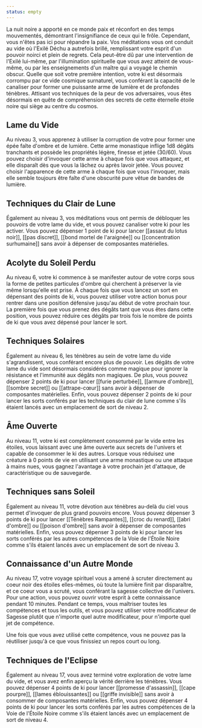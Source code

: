 ```yaml
---
status: empty
---
```

La nuit noire a apporté en ce monde paix et réconfort en des temps mouvementés, démontrant l'insignifiance de ceux qui le frôle. Cependant, vous n'êtes pas ici pour répandre la paix. Vos méditations vous ont conduit au vide où l'Exilé Déchu a autrefois brillé, remplissant votre esprit d'un pouvoir noirci et plein de regrets. Cela peut-être dû par une intervention de l'Exilé lui-même, par l'illumination spirituelle que vous avez atteint de vous-même, ou par les enseignements d'un maître qui a voyagé le chemin obscur. Quelle que soit votre première intention, votre ki est désormais corrompu par ce vide cosmique surnaturel, vous conférant la capacité de le canaliser pour former une puissante arme de lumière et de profondes ténèbres.  Attisant vos techniques de la peur de vos adversaires, vous êtes désormais en quête de compréhension des secrets de cette éternelle étoile noire qui siège au centre du cosmos.

## Lame du Vide

Au niveau 3, vous apprenez à utiliser la corruption de votre pour former une épée faîte d'ombre et de lumière. Cette arme monastique inflige 1d8 dégâts tranchants et possède les propriétés légère, finesse et jetée (30/60). Vous pouvez choisir d'invoquer cette arme à chaque fois que vous attaquez, et elle disparaît dès que vous la lâchez ou après lavoir jetée. Vous pouvez choisir l'apparence de cette arme à chaque fois que vous l'invoquer, mais elle semble toujours être faîte d'une obscurité pure vêtue de bandes de lumière.

## Techniques du Clair de Lune

Également au niveau 3, vos méditations vous ont permis de débloquer les pouvoirs de votre lame du vide, et vous pouvez canaliser votre ki pour les activer. Vous pouvez dépenser 1 point de ki pour lancer [[assaut du lotus noir]], [[pas discret]], [[bond mortel de l'araignée]] ou [[concentration surhumaine]] sans avoir à dépenser de composantes matérielles.

## Acolyte du Soleil Perdu

Au niveau 6, votre ki commence à se manifester autour de votre corps sous la forme de petites particules d'ombre qui cherchent à préserver la vie même lorsqu'elle est prise. À chaque fois que vous lancez un sort en dépensant des points de ki, vous pouvez utiliser votre action bonus pour rentrer dans une position défensive jusqu'au début de votre prochain tour. La première fois que vous prenez des dégâts tant que vous êtes dans cette position, vous pouvez réduire ces dégâts par trois fois le nombre de points de ki que vous avez dépensé pour lancer le sort.

## Techniques Solaires

Également au niveau 6, les ténèbres au sein de votre lame du vide s'agrandissent, vous conférant encore plus de pouvoir. Les dégâts de votre lame du vide sont désormais considérés comme magique pour ignorer la résistance et l'immunité aux dégâts non magiques. De plus, vous pouvez dépenser 2 points de ki pour lancer [[furie perturbée]], [[armure d'ombre]], [[sombre secret]] ou [[attrape-cœur]] sans avoir à dépenser de composantes matérielles. Enfin, vous pouvez dépenser 2 points de ki pour lancer les sorts conférés par les techniques du clair de lune comme s'ils étaient lancés avec un emplacement de sort de niveau 2.

## Âme Ouverte

Au niveau 11, votre ki est complètement consommé par le vide entre les étoiles, vous laissant avec une âme ouverte aux secrets de l'univers et capable de consommer le ki des autres. Lorsque vous réduisez une créature à 0 points de vie en utilisant une arme monastique ou une attaque à mains nues, vous gagnez l'avantage à votre prochain jet d'attaque, de caractéristique ou de sauvegarde.

## Techniques sans Soleil

Également au niveau 11, votre dévotion aux ténèbres au-delà du ciel vous permet d'invoquer de plus grand pouvoirs encore. Vous pouvez dépenser 3 points de ki pour lancer [[Ténèbres Rampantes]], [[croc du renard]], [[abri d'ombre]] ou [[poison d'ombre]] sans avoir à dépenser de composantes matérielles. Enfin, vous pouvez dépenser 3 points de ki pour lancer les sorts conférés par les autres compétences de la Voie de l'Étoile Noire comme s'ils étaient lancés avec un emplacement de sort de niveau 3.

## Connaissance d'un Autre Monde

Au niveau 17, votre voyage spirituel vous a amené à scruter directement au coeur noir des étoiles elles-mêmes, où toute la lumière finit par disparaître, et ce coeur vous a scruté, vous conférant la sagesse collective de l'univers. Pour une action, vous pouvez ouvrir votre esprit à cette connaissance pendant 10 minutes. Pendant ce temps, vous maîtriser toutes les compétences et tous les outils, et vous pouvez utiliser votre modificateur de Sagesse plutôt que n'importe quel autre modificateur, pour n'importe quel jet de compétence.

Une fois que vous avez utilisé cette compétence, vous ne pouvez pas la réutiliser jusqu'à ce que vous finissiez un repos court ou long.

## Techniques de l'Eclipse

Également au niveau 17, vous avez terminé votre exploration de votre lame du vide, et vous avez enfin aperçu la vérité derrière les ténèbres. Vous pouvez dépenser 4 points de ki pour lancer [[promesse d'assassin]], [[cape pourpre]], [[lames éblouissantes]] ou [[griffe invisible]] sans avoir à consommer de composantes matérielles. Enfin, vous pouvez dépenser 4 points de ki pour lancer les sorts conférés par les autres compétences de la Voie de l'Étoile Noire comme s'ils étaient lancés avec un emplacement de sort de niveau 4.
